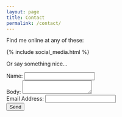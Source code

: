```yaml
---
layout: page
title: Contact
permalink: /contact/
---
```


Find me online at any of these:

{% include social_media.html %}

Or say something nice... 

<form action="//formspree.io/bshslowfood@gmail.com" method="POST">
	<label>Name: </label>
	<input class="form-control" type="text" name="name">
	<br>
	<label>Body: </label><textarea class="form-control" type="text" name="body"></textarea>
	<br>
	<label>Email Address: </label><input class="form-control" type="email" name="_replyto">
	<br>
	<input type="submit" value="Send">
</form>

